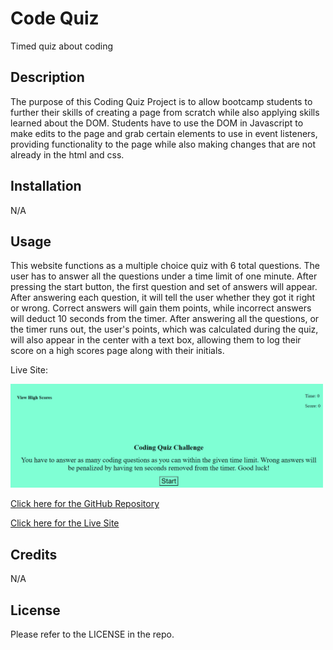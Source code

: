 # Code Quiz
Timed quiz about coding

## Description

The purpose of this Coding Quiz Project is to allow bootcamp students to further their skills of creating a page from scratch while also applying skills learned about the DOM. Students have to use the DOM in Javascript to make edits to the page and grab certain elements to use in event listeners, providing functionality to the page while also making changes that are not already in the html and css. 

## Installation

N/A

## Usage

This website functions as a multiple choice quiz with 6 total questions. The user has to answer all the questions under a time limit of one minute. After pressing the start button, the first question and set of answers will appear. After answering each question, it will tell the user whether they got it right or wrong. Correct answers will gain them points, while incorrect answers will deduct 10 seconds from the timer. After answering all the questions, or the timer runs out, the user's points, which was calculated during the quiz, will also appear in the center with a text box, allowing them to log their score on a high scores page along with their initials. 

Live Site:

<img src="./assets/images/coding-quiz-site.png" width = 500px />

<a href="https://github.com/elvislau74/code-quiz">Click here for the GitHub Repository</a>

<a href="https://elvislau74.github.io/code-quiz/">Click here for the Live Site</a>

## Credits

N/A

## License

Please refer to the LICENSE in the repo.
